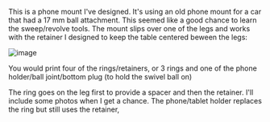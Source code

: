 
This is a phone mount I've designed.   It's using an old phone mount for a car that had a 17 mm ball attachment.   This seemed like a good chance to learn the sweep/revolve tools.   The mount slips over one of the legs and works with the retainer I designed to keep the table centered beween the legs:

![image](https://github.com/user-attachments/assets/da1fa138-e516-4726-89ae-195d1055d6a7)

You would print four of the rings/retainers, or 3 rings and one of the phone holder/ball joint/bottom plug (to hold the swivel ball on)




The ring goes on the leg first to provide a spacer and then the retainer.  I'll include some photos when I get a chance.   The phone/tablet holder replaces the ring but still uses the retainer,
